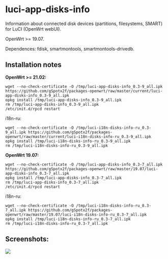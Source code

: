 # luci-app-disks-info
Information about connected disk devices (partitions, filesystems, SMART) for LuCI (OpenWrt webUI).

OpenWrt >= 19.07.

Dependences: fdisk, smartmontools, smartmontools-drivedb.

## Installation notes

**OpenWrt >= 21.02:**

    wget --no-check-certificate -O /tmp/luci-app-disks-info_0.3-9_all.ipk https://github.com/gSpotx2f/packages-openwrt/raw/master/current/luci-app-disks-info_0.3-9_all.ipk
    opkg install /tmp/luci-app-disks-info_0.3-9_all.ipk
    rm /tmp/luci-app-disks-info_0.3-9_all.ipk
    /etc/init.d/rpcd restart

i18n-ru:

    wget --no-check-certificate -O /tmp/luci-i18n-disks-info-ru_0.3-9_all.ipk https://github.com/gSpotx2f/packages-openwrt/raw/master/current/luci-i18n-disks-info-ru_0.3-9_all.ipk
    opkg install /tmp/luci-i18n-disks-info-ru_0.3-9_all.ipk
    rm /tmp/luci-i18n-disks-info-ru_0.3-9_all.ipk

**OpenWrt 19.07:**

    wget --no-check-certificate -O /tmp/luci-app-disks-info_0.3-7_all.ipk https://github.com/gSpotx2f/packages-openwrt/raw/master/19.07/luci-app-disks-info_0.3-7_all.ipk
    opkg install /tmp/luci-app-disks-info_0.3-7_all.ipk
    rm /tmp/luci-app-disks-info_0.3-7_all.ipk
    /etc/init.d/rpcd restart

i18n-ru:

    wget --no-check-certificate -O /tmp/luci-i18n-disks-info-ru_0.3-7_all.ipk https://github.com/gSpotx2f/packages-openwrt/raw/master/19.07/luci-i18n-disks-info-ru_0.3-7_all.ipk
    opkg install /tmp/luci-i18n-disks-info-ru_0.3-7_all.ipk
    rm /tmp/luci-i18n-disks-info-ru_0.3-7_all.ipk

## Screenshots:

![](https://github.com/gSpotx2f/luci-app-disks-info/blob/master/screenshots/01.jpg)
